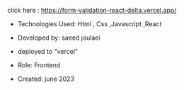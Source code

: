 click here : https://form-validation-react-delta.vercel.app/

- Technologies Used:  Html , Css ,Javascript ,React

- Developed by: saeed joulaei

- deployed to "vercel"

- Role: Frontend

- Created: june 2023
